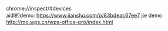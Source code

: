 chrome://inspect/#devices  
aidl的demo:  https://www.jianshu.com/p/83bdeac67ee7
jie demo   http://mo.wps.cn/wps-office-pro/index.html 